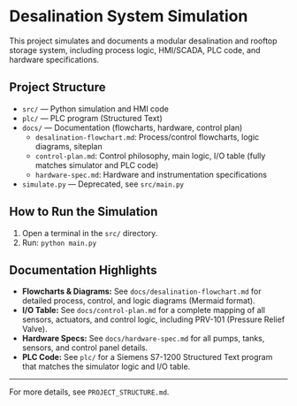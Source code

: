 # Desalination System Simulation

This project simulates and documents a modular desalination and rooftop storage system, including process logic, HMI/SCADA, PLC code, and hardware specifications.

## Project Structure

- `src/` — Python simulation and HMI code
- `plc/` — PLC program (Structured Text)
- `docs/` — Documentation (flowcharts, hardware, control plan)
    - `desalination-flowchart.md`: Process/control flowcharts, logic diagrams, siteplan
    - `control-plan.md`: Control philosophy, main logic, I/O table (fully matches simulator and PLC code)
    - `hardware-spec.md`: Hardware and instrumentation specifications
- `simulate.py` — Deprecated, see `src/main.py`

## How to Run the Simulation

1. Open a terminal in the `src/` directory.
2. Run: `python main.py`

## Documentation Highlights

- **Flowcharts & Diagrams:** See `docs/desalination-flowchart.md` for detailed process, control, and logic diagrams (Mermaid format).
- **I/O Table:** See `docs/control-plan.md` for a complete mapping of all sensors, actuators, and control logic, including PRV-101 (Pressure Relief Valve).
- **Hardware Specs:** See `docs/hardware-spec.md` for all pumps, tanks, sensors, and control panel details.
- **PLC Code:** See `plc/` for a Siemens S7-1200 Structured Text program that matches the simulator logic and I/O table.

---

For more details, see `PROJECT_STRUCTURE.md`.

